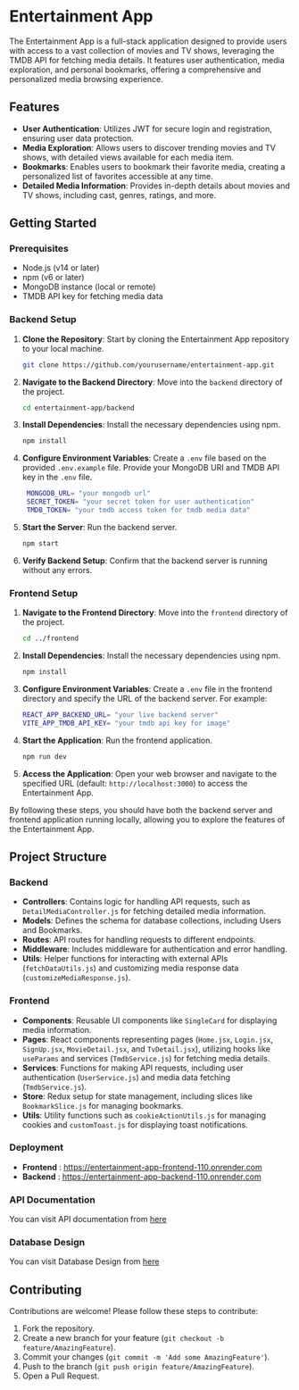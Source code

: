 # Entertainment App

The Entertainment App is a full-stack application designed to provide users with access to a vast collection of movies and TV shows, leveraging the TMDB API for fetching media details. It features user authentication, media exploration, and personal bookmarks, offering a comprehensive and personalized media browsing experience.

## Features

- **User Authentication**: Utilizes JWT for secure login and registration, ensuring user data protection.
- **Media Exploration**: Allows users to discover trending movies and TV shows, with detailed views available for each media item.
- **Bookmarks**: Enables users to bookmark their favorite media, creating a personalized list of favorites accessible at any time.
- **Detailed Media Information**: Provides in-depth details about movies and TV shows, including cast, genres, ratings, and more.

## Getting Started

### Prerequisites

- Node.js (v14 or later)
- npm (v6 or later)
- MongoDB instance (local or remote)
- TMDB API key for fetching media data

### Backend Setup

1. **Clone the Repository**: Start by cloning the Entertainment App repository to your local machine.
   ```bash
   git clone https://github.com/yourusername/entertainment-app.git
   ```
   
2. **Navigate to the Backend Directory**: Move into the `backend` directory of the project.
   ```bash
   cd entertainment-app/backend
   ```

3. **Install Dependencies**: Install the necessary dependencies using npm.
   ```bash
   npm install
   ```

4. **Configure Environment Variables**: Create a `.env` file based on the provided `.env.example` file. Provide your MongoDB URI and TMDB API key in the `.env` file.
   ```bash
    MONGODB_URL= "your mongodb url"
    SECRET_TOKEN= "your secret token for user authentication"
    TMDB_TOKEN= "your tmdb access token for tmdb media data"
   ```

5. **Start the Server**: Run the backend server.
   ```bash
   npm start
   ```

6. **Verify Backend Setup**: Confirm that the backend server is running without any errors.

### Frontend Setup

1. **Navigate to the Frontend Directory**: Move into the `frontend` directory of the project.
   ```bash
   cd ../frontend
   ```

2. **Install Dependencies**: Install the necessary dependencies using npm.
   ```bash
   npm install
   ```

3. **Configure Environment Variables**: Create a `.env` file in the frontend directory and specify the URL of the backend server. For example:
   ```bash
   REACT_APP_BACKEND_URL= "your live backend server"
   VITE_APP_TMDB_API_KEY= "your tmdb api key for image"
   ```

4. **Start the Application**: Run the frontend application.
   ```bash
   npm run dev
   ```

5. **Access the Application**: Open your web browser and navigate to the specified URL (default: `http://localhost:3000`) to access the Entertainment App.

By following these steps, you should have both the backend server and frontend application running locally, allowing you to explore the features of the Entertainment App.
## Project Structure

### Backend

- **Controllers**: Contains logic for handling API requests, such as `DetailMediaController.js` for fetching detailed media information.
- **Models**: Defines the schema for database collections, including Users and Bookmarks.
- **Routes**: API routes for handling requests to different endpoints.
- **Middleware**: Includes middleware for authentication and error handling.
- **Utils**: Helper functions for interacting with external APIs (`fetchDataUtils.js`) and customizing media response data (`customizeMediaResponse.js`).

### Frontend

- **Components**: Reusable UI components like `SingleCard` for displaying media information.
- **Pages**: React components representing pages (`Home.jsx`, `Login.jsx`, `SignUp.jsx`, `MovieDetail.jsx`, and `TvDetail.jsx`), utilizing hooks like `useParams` and services (`TmdbService.js`) for fetching media details.
- **Services**: Functions for making API requests, including user authentication (`UserService.js`) and media data fetching (`TmdbService.js`).
- **Store**: Redux setup for state management, including slices like `BookmarkSlice.js` for managing bookmarks.
- **Utils**: Utility functions such as `cookieActionUtils.js` for managing cookies and `customToast.js` for displaying toast notifications.

### Deployment
- **Frontend** : https://entertainment-app-frontend-110.onrender.com
- **Backend** : https://entertainment-app-backend-110.onrender.com

### API Documentation
You can visit API documentation from [here](https://documenter.getpostman.com/view/29682764/2sA2xmVB3S)

### Database Design
You can visit Database Design from [here](https://docs.google.com/document/d/1iWpAIfILl7cN4DK83MJfC0teh3CVMQW79ts3X503EkQ/edit?usp=sharing)

## Contributing

Contributions are welcome! Please follow these steps to contribute:

1. Fork the repository.
2. Create a new branch for your feature (`git checkout -b feature/AmazingFeature`).
3. Commit your changes (`git commit -m 'Add some AmazingFeature'`).
4. Push to the branch (`git push origin feature/AmazingFeature`).
5. Open a Pull Request.

